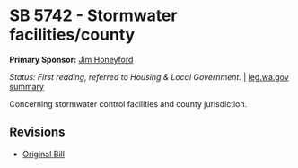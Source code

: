 # SB 5742 - Stormwater facilities/county
**Primary Sponsor:** [Jim Honeyford](/person/leg/jim.honeyford.md)

*Status: First reading, referred to Housing & Local Government.* | [leg.wa.gov summary](https://app.leg.wa.gov/billsummary?BillNumber=5742&Year=2021)

Concerning stormwater control facilities and county jurisdiction.

## Revisions
* [Original Bill](1/)